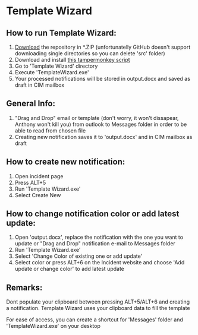 # Template Wizard


## How to run Template Wizard:

1. [Download](https://github.com/JohnyHCL/TemplateWizard/archive/master.zip) the repository in *.ZIP (unfortunatelly GitHub doesn't support downloading single directories so you can delete 'src' folder)
2. Download and install [this tampermonkey script](https://github.com/JohnyHCL/TemplateWizard/raw/master/src/template_copy.user.js)
3. Go to 'Template Wizard' directory
4. Execute 'TemplateWizard.exe'
5. Your processed notifications will be stored in output.docx and saved as draft in CIM mailbox


## General Info:

1. "Drag and Drop" email or template (don't worry, it won't dissapear, Anthony won't kill you) from outlook to Messages folder in order to be able to read from chosen file
2. Creating new notification saves it to 'output.docx' and in CIM mailbox as draft


## How to create new notification:

1. Open incident page
2. Press ALT+5
3. Run 'Template Wizard.exe'
4. Select Create New
	

## How to change notification color or add latest update:
	
1. Open 'output.docx', replace the notification with the one you want to update or "Drag and Drop" notification e-mail to Messages folder
2. Run 'Template Wizard.exe'
3. Select 'Change Color of existing one or add update'
4. Select color or press ALT+6 on the Incident website and choose 'Add update or change color' to add latest update


## Remarks:

Dont populate your clipboard between pressing ALT+5/ALT+6 and creating a notification. Template Wizard uses your clipboard data to fill the template

For ease of access, you can create a shortcut for 'Messages' folder and 'TemplateWizard.exe' on your desktop